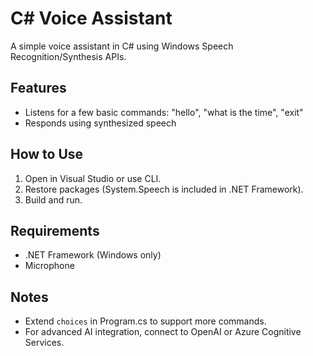 # C# Voice Assistant

A simple voice assistant in C# using Windows Speech Recognition/Synthesis APIs.

## Features
- Listens for a few basic commands: "hello", "what is the time", "exit"
- Responds using synthesized speech

## How to Use
1. Open in Visual Studio or use CLI.
2. Restore packages (System.Speech is included in .NET Framework).
3. Build and run.

## Requirements
- .NET Framework (Windows only)
- Microphone

## Notes
- Extend `choices` in Program.cs to support more commands.
- For advanced AI integration, connect to OpenAI or Azure Cognitive Services.
